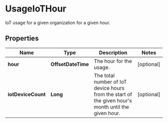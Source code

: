 

# UsageIoTHour

IoT usage for a given organization for a given hour.
## Properties

Name | Type | Description | Notes
------------ | ------------- | ------------- | -------------
**hour** | **OffsetDateTime** | The hour for the usage. |  [optional]
**iotDeviceCount** | **Long** | The total number of IoT device hours from the start of the given hour&#39;s month until the given hour. |  [optional]



